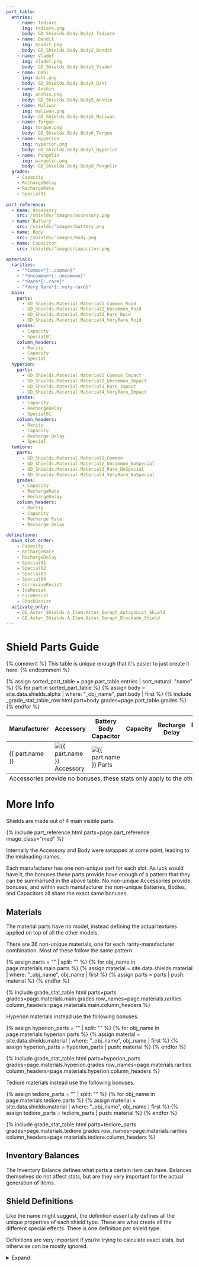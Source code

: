 ```yaml
---
part_table:
  entries:
    - name: Tediore
      img: tediore.png
      body: GD_Shields.Body.Body1_Tediore
    - name: Bandit
      img: bandit.png
      body: GD_Shields.Body.Body2_Bandit
    - name: Vladof
      img: vladof.png
      body: GD_Shields.Body.Body3_Vladof
    - name: Dahl
      img: dahl.png
      body: GD_Shields.Body.Body4_Dahl
    - name: Anshin
      img: anshin.png
      body: GD_Shields.Body.Body5_Anshin
    - name: Maliwan
      img: maliwan.png
      body: GD_Shields.Body.Body5_Maliwan
    - name: Torgue
      img: torgue.png
      body: GD_Shields.Body.Body6_Torgue
    - name: Hyperion
      img: hyperion.png
      body: GD_Shields.Body.Body7_Hyperion
    - name: Pangolin
      img: pangolin.png
      body: GD_Shields.Body.Body8_Pangolin
  grades:
    - Capacity
    - RechargeDelay
    - RechargeRate
    - Special01

part_reference:
  - name: Accessory
    src: /shields/^images/accessory.png
  - name: Battery
    src: /shields/^images/battery.png
  - name: Body
    src: /shields/^images/body.png
  - name: Capacitor
    src: /shields/^images/capacitor.png

materials:
  rarities:
    - "*Common*{:.common}"
    - "*Uncommon*{:.uncommon}"
    - "*Rare*{:.rare}"
    - "*Very Rare*{:.very-rare}"
  main:
    parts:
      - GD_Shields.Material.Material1_Common_Roid
      - GD_Shields.Material.Material2_Uncommon_Roid
      - GD_Shields.Material.Material3_Rare_Roid
      - GD_Shields.Material.Material4_VeryRare_Roid
    grades:
      - Capacity
      - Special01
    column_headers:
      - Rarity
      - Capacity
      - Special
  hyperion:
    parts:
      - GD_Shields.Material.Material1_Common_Impact
      - GD_Shields.Material.Material2_Uncommon_Impact
      - GD_Shields.Material.Material3_Rare_Impact
      - GD_Shields.Material.Material4_VeryRare_Impact
    grades:
      - Capacity
      - RechargeDelay
      - Special01
    column_headers:
      - Rarity
      - Capacity
      - Recharge Delay
      - Special
  tediore:
    parts:
      - GD_Shields.Material.Material1_Common
      - GD_Shields.Material.Material2_Uncommon_NoSpecial
      - GD_Shields.Material.Material3_Rare_NoSpecial
      - GD_Shields.Material.Material4_VeryRare_NoSpecial
    grades:
      - Capacity
      - RechargeRate
      - RechargeDelay
    column_headers:
      - Rarity
      - Capacity
      - Recharge Rate
      - Recharge Delay

definitions:
  main_slot_order:
    - Capacity
    - RechargeRate
    - RechargeDelay
    - Special01
    - Special02
    - Special03
    - Special04
    - CorrosiveResist
    - IceResist
    - FireResist
    - ShockResist
  activate_only:
    - GD_Aster_Shields.A_Item.Aster_Seraph_Antagonist_Shield
    - GD_Aster_Shields.A_Item.Aster_Seraph_Blockade_Shield
---
```

# Shield Parts Guide

<style>
    #part-table tr td:nth-child(n+4) {
        font-size: 1.4em;
    }
</style>
{% comment %}
This table is unique enough that it's easier to just create it here.
{% endcomment %}
<table id="part-table" class="border"><thead><tr>
    <th>Manufacturer</th>
    <th>Accessory</th><th>Battery <br> Body <br> Capacitor</th>
    <th>Capacity</th><th>Recharge Delay</th><th>Recharge Rate</th><th>Special</th>
</tr></thead><tbody>
    {% assign sorted_part_table = page.part_table.entries | sort_natural: "name" %}
    {% for part in sorted_part_table %}
        <tr>
            <td>{{ part.name }}</td>
            <td><img class="small" src="/shields/^images/accessories/{{ part.img }}" alt="{{ part.name }} Accessory"></td>
            <td><img class="small" src="/shields/^images/parts/{{ part.img }}" alt="{{ part.name }} Parts"></td>
            {% assign body = site.data.shields.alpha | where: "_obj_name", part.body | first %}
            {% include _grade_stat_table_row.html part=body grades=page.part_table.grades %}
        </tr>
    {% endfor %}
</tbody><tfoot><tr>
    <td class="footnotes" colspan="7">
        Accessories provide no bonuses, these stats only apply to the other parts.
    </td>
</tr></tfoot></table>

# More Info
Shields are made out of 4 main visible parts.

{% include part_reference.html parts=page.part_reference image_class="med" %}

Internally the Accessory and Body were swapped at some point, leading to the misleading names.

Each manufacturer has one non-unique part for each slot. As luck would have it, the bonuses these
parts provide have enough of a pattern that they can be summarised in the above table. No non-unique
Accessories provide bonuses, and within each manufacturer the non-unique Batteries, Bodies, and
Capacitors all share the exact same bonuses.

## Materials
The material parts have no model, instead defining the actual textures applied on top of all the
other models.

There are 36 non-unique materials, one for each rarity-manufacturer combination. Most of these
follow the same pattern.

{% assign parts = "" | split: "" %}
{% for obj_name in page.materials.main.parts %}
    {% assign material = site.data.shields.material | where: "_obj_name", obj_name | first %}
    {% assign parts = parts | push: material %}
{% endfor %}

{% include grade_stat_table.html
    parts=parts
    grades=page.materials.main.grades
    row_names=page.materials.rarities
    column_headers=page.materials.main.column_headers
%}

Hyperion materials instead use the following bonuses.

{% assign hyperion_parts = "" | split: "" %}
{% for obj_name in page.materials.hyperion.parts %}
    {% assign material = site.data.shields.material | where: "_obj_name", obj_name | first %}
    {% assign hyperion_parts = hyperion_parts | push: material %}
{% endfor %}

{% include grade_stat_table.html
    parts=hyperion_parts
    grades=page.materials.hyperion.grades
    row_names=page.materials.rarities
    column_headers=page.materials.hyperion.column_headers
%}

Tediore materials instead use the following bonuses.

{% assign tediore_parts = "" | split: "" %}
{% for obj_name in page.materials.tediore.parts %}
    {% assign material = site.data.shields.material | where: "_obj_name", obj_name | first %}
    {% assign tediore_parts = tediore_parts | push: material %}
{% endfor %}

{% include grade_stat_table.html
    parts=tediore_parts
    grades=page.materials.tediore.grades
    row_names=page.materials.rarities
    column_headers=page.materials.tediore.column_headers
%}

## Inventory Balances
The Inventory Balance defines what parts a certain item can have. Balances themselves do not affect
stats, but are they very important for the actual generation of items.

## Shield Definitions
Like the name might suggest, the definition essentially defines all the unique properties of each
shield type. These are what create all the different special effects. There is one definition per
shield type.

Definitions are very important if you’re trying to calculate exact stats, but otherwise can be
mostly ignored.

<details markdown="1">
<summary>Expand</summary>

To start with, they define the base values for all stats stored on the grenade. Unlike with
weapons, this is simply done using regular *pre-add*{:.pre-add} bonuses, so see the
[full parts reference](/shields/all_parts/#definitions) for details.

They also define all grade bonuses, and how exactly they get converted into standard bonuses. Grade
bonuses have a few special uses on shields.

Shield special is perhaps the best use of the grade system. A single generic special slot can have
different effects based on the shield type, so the non unique parts can provide bonuses to any of
them. There are actually 4 special slots, so far this page has simplified them all into one. Most
parts (including all non-uniques) boost Special 01 and 02 equally, and don't touch 03 and 04, though
again, see the [full parts reference](/shields/all_parts/) for exceptions.

Elemental immunities are another interesting use of grades. The immunity is defined entirely by the
base value of the grade bonus, and parts simply *activate* the slot, without adding any grades.
Because of this, a bonus with value 0 actually still has an effect.

<style>
    #grades {
        overflow-x: scroll;
    }
</style>
<div id="grades">
<table class="border"><thead>
  <tr>
    <th rowspan="2"></th>
    <th rowspan="2">Capacity</th>
    <th rowspan="2">Recharge Rate</th>
    <th rowspan="2">Recharge Delay</th>
    <th colspan="4">Special</th>
    <th colspan="4">Status Chance Resistance</th>
  </tr><tr>
    <th>01</th>
    <th>02</th>
    <th>03</th>
    <th>04</th>
    <th>Corrosive</th>
    <th>Cryo</th>
    <th>Fire</th>
    <th>Shock</th>
  </tr>
</thead><tbody>

{%- assign non_unique_definitions = site.data.shields.meta.definitions
                                    | where: "unique", false
                                    | sort_natural: "name" -%}
{%- assign unique_definitions = site.data.shields.meta.definitions
                                | where: "unique", true
                                | sort_natural: "name" -%}
{%- assign ordered_definitions = non_unique_definitions | concat: unique_definitions -%}
{%- for definition in ordered_definitions -%}
    <tr>
        <td>{{- definition.name -}}</td>
            {%- for slot in page.definitions.main_slot_order -%}
                {%- assign grade_stats = definition.grades | where: "slot", slot | first -%}
                {%- unless grade_stats -%}
                    <td>-</td>
                    {%- continue -%}
                {%- endunless -%}

                {%- assign attr = site.data.attributes
                                  | where: "obj", grade_stats.attribute
                                  | first -%}
                {%- if attr -%}
                    {%- assign attr_name = attr.name -%}
                {%- else -%}
                    {%- assign attr_name = '<span style="color: blue">'
                                           | append: grade_stats.attribute
                                           | append: "</span>" -%}
                {%- endif -%}
                {%- if grade_stats.constraint -%}
                    {%- assign attr_name = attr_name
                                           | append: " ("
                                           | append: grade_stats.constraint
                                           | append: ")" -%}
                {%- endif -%}

                <td>
                    <span class="{{- grade_stats.type | append: " " -}} per-grade">
                        {%- include grade.html grade_stats=grade_stats -%}
                    </span>
                    {%- if forloop.index > 3 -%}
                        <br>{{- attr_name | markdownify | remove: "<p>" | remove: "</p>" -}}
                    {%- endif -%}
                </td>
            {%- endfor -%}
    </tr>
{%- endfor -%}

</tbody></table>
</div>

A few shields have some extra unique grade slots, which only get activated by their definitions, but
nothing else, and never have any grades added. These are essentially just extra constant bonuses,
which go through the grade system as an extra step.

{%- assign DEF_GRADES_SEPARATOR = ":^:" -%}
{%- assign GRADES_SEPARATOR = "&|^|&" -%}
{%- assign activate_only_defs = "" | split: "" -%}
{%- for def in page.definitions.activate_only -%}
    {%- assign def_part = site.data.shields.definitions
                          | where: "_obj_name", def
                          | first -%}
    {%- assign def_meta = site.data.shields.meta.definitions
                          | where: "_obj_name", def
                          | first -%}
    {%- assign all_grade_bonuses = "" | split: "" -%}
    {%- for bonus in def_part.bonuses -%}
        {%- if bonus.value != 0 -%}
            {%- continue -%}
        {%- endif -%}
        {%- assign grade_stats = def_meta.grades | where: "slot", bonus.slot | first -%}
        {%- assign attr = site.data.attributes
                         | where: "obj", grade_stats.attribute
                         | first -%}

        {%- capture grade_bonus -%}
            {{- attr.name | markdownify | remove: "<p>" | remove: "</p>" | prepend: " " -}}
            {{- GRADES_SEPARATOR -}}
            <span class="{{- grade_stats.type | append: " " -}} per-grade">
                {%- include grade.html grade_stats=grade_stats -%}
            </span><br>
        {%- endcapture -%}

        {%- assign all_grade_bonuses = all_grade_bonuses | push: grade_bonus -%}
    {%- endfor -%}

    {%- assign all_grade_bonuses = all_grade_bonuses | sort_natural -%}
    {%- assign row = def_part.name | append: DEF_GRADES_SEPARATOR -%}
    {%- for grade_bonus in all_grade_bonuses -%}
        {%- assign grade_data = grade_bonus | split: GRADES_SEPARATOR | reverse | join: "" -%}
        {%- assign row = row | append: grade_data -%}
        {%- unless forloop.last -%}
            {%- assign row = row | append: "<br>" -%}
        {%- endunless -%}
    {%- endfor -%}

    {%- assign activate_only_defs = activate_only_defs | push: row -%}
{%- endfor -%}

{% assign activate_only_defs = activate_only_defs | sort_natural %}
<div class="part-container">
    {%- for def in activate_only_defs -%}
        {%- assign def_data = def | split: DEF_GRADES_SEPARATOR -%}
        <div class="part-block">
            <h4>{{- def_data[0] -}}</h4>
            <div class="part-bonuses">{{- def_data[1] -}}</div>
        </div>
    {%- endfor -%}
</div>

{%- comment -%}
{% assign ignored_slots = "ExplosiveDamageResistance" | split: "," %}
{% for definition in ordered_definitions %}
    {% assign extra_slots = "" | split: "" %}
    {% for stats in definition.grades %}
        {% unless page.definitions.main_slot_order contains stats.slot
                  or ignored_slots contains stats.slot %}
            {% assign extra_slots = extra_slots | push: stats.slot %}
        {% endunless %}
    {% endfor %}
    {% if extra_slots %}
        {{definition.name}} - {{extra_slots | join: " "}}
    {% endif %}
{% endfor %}
{%- endcomment -%}

</details>
